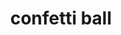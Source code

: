 ---
layout: activities
title: confetti ball
emoji: confetti_ball
permalink: 🎊.html
image: assets/img/3moji/confetti_ball.png
---